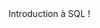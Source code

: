 <!DOCTYPE html>
<html lang="fr">
    <head>
        <meta charset="utf8"/>
        <title>CM1 (AdminSys)</title>
        <meta name="color-scheme" content="dark light">
        <meta name="viewport" content="width=device-width, initial-scale=1"/>
        <link   href="/skeleton/slides/index.css"  rel="stylesheet">
        <script  src="/skeleton/slides/index.js"  type="module"     blocking="render" async></script>
    </head>
<main>
<frame-uca-title
    caption   = "R1-02 Bases de Données Relationnelles"
    subcaption= "CM1 : Requêter une base de données"
    author    = "Denis MIGDAL"
    mail      = "denis.migdal@uca.fr">
</frame-uca-title>
<frame-section>Introduction à SQL !</frame-section>
<frame-uca>
</frame-uca>
<frame-uca subsection="Les SGBD">
</frame-uca>
</main>
    </body>
</html>